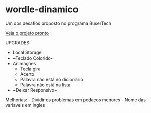 # wordle-dinamico

Um dos desafios proposto no programa BuserTech

[Veja o projeto pronto](https://gabyvictoria0122.github.io/wordle-dinamico/)

UPGRADES:

- Local Storage
- ~Teclado Colorido~
- Animações
  - Tecla gira
  - Acerto
  - Palavra não está no dicionario
  - Palavra não está na lista
- ~Deixar Responsivo~

Melhorias: - Dividir os problemas em pedaços menores - Nome das variaveis em ingles

